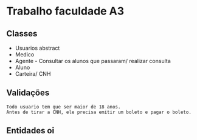 # Trabalho faculdade A3 

## Classes
*    Usuarios abstract
*    Medico
*    Agente - Consultar os alunos que passaram/ realizar consulta
*    Aluno
*    Carteira/ CNH







## Validações
    Todo usuario tem que ser maior de 18 anos. 
    Antes de tirar a CNH, ele precisa emitir um boleto e pagar o boleto.



## Entidades oi

